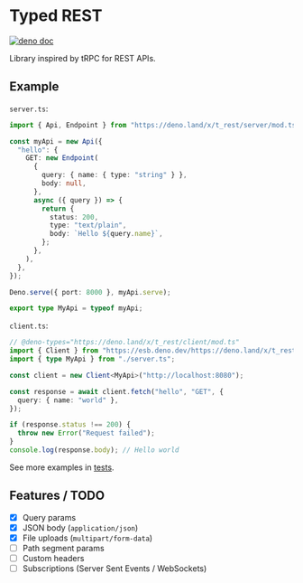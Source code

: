 # Typed REST

[![deno doc](https://doc.deno.land/badge.svg)](https://deno.land/x/t_rest)

Library inspired by tRPC for REST APIs.

## Example

`server.ts`:

```ts
import { Api, Endpoint } from "https://deno.land/x/t_rest/server/mod.ts";

const myApi = new Api({
  "hello": {
    GET: new Endpoint(
      {
        query: { name: { type: "string" } },
        body: null,
      },
      async ({ query }) => {
        return {
          status: 200,
          type: "text/plain",
          body: `Hello ${query.name}`,
        };
      },
    ),
  },
});

Deno.serve({ port: 8000 }, myApi.serve);

export type MyApi = typeof myApi;
```

`client.ts`:

```ts
// @deno-types="https://deno.land/x/t_rest/client/mod.ts"
import { Client } from "https://esb.deno.dev/https://deno.land/x/t_rest/client/mod.ts";
import { type MyApi } from "./server.ts";

const client = new Client<MyApi>("http://localhost:8080");

const response = await client.fetch("hello", "GET", {
  query: { name: "world" },
});

if (response.status !== 200) {
  throw new Error("Request failed");
}
console.log(response.body); // Hello world
```

See more examples in [tests](./mod.test.ts).

## Features / TODO

- [x] Query params
- [x] JSON body (`application/json`)
- [x] File uploads (`multipart/form-data`)
- [ ] Path segment params
- [ ] Custom headers
- [ ] Subscriptions (Server Sent Events / WebSockets)
